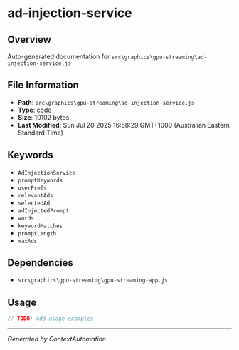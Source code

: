 # ad-injection-service

## Overview
Auto-generated documentation for `src\graphics\gpu-streaming\ad-injection-service.js`

## File Information
- **Path**: `src\graphics\gpu-streaming\ad-injection-service.js`
- **Type**: code
- **Size**: 10102 bytes
- **Last Modified**: Sun Jul 20 2025 16:58:29 GMT+1000 (Australian Eastern Standard Time)

## Keywords
- `AdInjectionService`
- `promptKeywords`
- `userPrefs`
- `relevantAds`
- `selectedAd`
- `adInjectedPrompt`
- `words`
- `keywordMatches`
- `promptLength`
- `maxAds`

## Dependencies
- `src\graphics\gpu-streaming\gpu-streaming-app.js`

## Usage
```javascript
// TODO: Add usage examples
```

---
*Generated by ContextAutomation*
